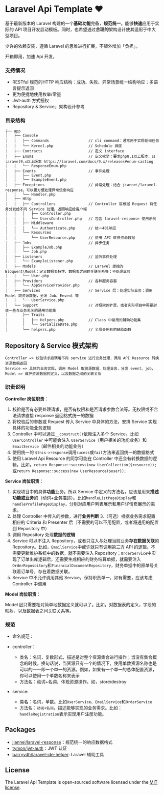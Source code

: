 # Laravel Api Template ❤️

基于最新版本的 Laravel 构建的一个**基础功能**完备，**规范统一**，能够**快速**应用于实际的 API 项目开发启动模板。同时，也希望通过**合理的**架构设计使其适用于中大型项目。

少许的依赖安装，遵循 Laravel 的思维进行扩展，不额外增加「负担」。

开箱即用，加速 Api 开发。

### 支持情况

- RESTful 规范的HTTP 响应结构：成功、失败、异常场景统一结构响应；多语言提示返回
- 更为便捷地使用枚举/常量
- Jwt-auth 方式授权
- Repository & Service」架构设计参考

### 目录结构

```
├── app
│   ├── Console
│   │   ├── Commands                  // cli command：通常用于实现轮询任务
│   │   └── Kernel.php                // Schedule 调度
│   ├── Contracts                     // 定义 interface
│   ├── Enums                         // 定义枚举：要求php8.1以上版本，且laravel9.x以上版本 https://laravel.com/docs/9.x/releases#enum-casting
│   │   └── ResponseEnum.php
│   ├── Events                        // 事件处理
│   │   ├── Event.php
│   │   └── ExampleEvent.php
│   ├── Exceptions                    // 异常处理：结合 jiannei/laravel-response，可以更方便处理异常信息响应
│   │   └── Handler.php
│   ├── Http
│   │   ├── Controllers               // Controller 层根据 Request 将任务分发给不同 Service 处理，返回响应给客户端
│   │   │   ├── Controller.php
│   │   │   └── UsersController.php   // 包含 laravel-response 使用示例
│   │   ├── Middleware
│   │   │   └── Authenticate.php      // 统一401响应
│   │   └── Resources
│   │       └── UserResource.php      // 使用 API 转换资源数据
│   ├── Jobs                          // 异步任务
│   │   ├── ExampleJob.php
│   │   └── Job.php
│   ├── Listeners                     // 监听事件处理
│   │   └── ExampleListener.php
│   ├── Models                        // Laravel 原始的 Eloquent\Model：定义数据表特性、数据表之间的关联关系等；不处理业务
│   │   └── User.php
│   ├── Providers                     // 各种服务容器
│   │   └── AppServiceProvider.php
│   ├── Services                      // Service 层：处理实际业务；调用 Model 取资源数据，分发 Job、Eevent 等
│   │   └── UserService.php
│   └── Support                       // 对框架的扩展，或者实际项目中需要封装一些与业务无关的通用功能集
│       ├── Traits
│       │   ├── Helpers.php           // Class 中常用的辅助功能集
│       │   └── SerializeDate.php
│       └── helpers.php               // 全局会用到的辅助函数
```

## Repository & Service 模式架构

```
Controller => 校验请求后调用不同 service 进行业务处理，调用 API Resource 转换资源数据返回
Service => 具体的业务实现，调用 Model 取资源数据，处理业务，分发 event、job，
Model => 维护资源数据的定义，以及数据之间的关联关系
```

### 职责说明

**Controller 岗位职责**：

1. 校验是否有必要处理请求，是否有权限和是否请求参数合法等。无权限或不合法请求直接 response 返回格式统一的数据
2. 将校验后的参数或 Request 传入 Service 中具体的方法，安排 Service 实现具体的功能业务逻辑
3. Controller 中可以通过`__construct()`依赖注入多个 Service。比如 `UserController` 中可能会注入 `UserService`（用户相关的功能业务）和 `EmailService`（邮件相关的功能业务）
4. 使用统一的 `$this->response`调用`sucess`或`fail`方法来返回统一的数据格式
5. 使用 Laravel Api Resource 的同学可能在 Controller 中还会有转换数据的逻辑。比如，`return Response::success(new UserCollection($resource));`或`return Response::success(new UserResource($user));`

**Service 岗位职责**：

1. 实现项目中的具体**功能**业务。所以 Service 中定义的方法名，应该是用来**描述功能或业务**的（动词+业务描述）。比如`handleListPageDisplay`和`handleProfilePageDisplay`，分别对应用户列表展示和用户详情页展示的需求。
2. 处理 Controller 中传入的参数，进行**业务判断**
   3.（可选）根据业务需求配置相应的 Criteria 和 Presenter 后（不需要的可以不用配置，或者将通用的配置到 Repository 中）
4. 调用 Repository 处理**数据的逻辑**
5. Service 可以不注入 Repository，或者只注入与处理当前业务**存在数据关联**的 Repository。比如，`EmailService`中或许就只有调用第三方 API 的逻辑，不需要更新维护系统中的数据，就不需要注入 Repository；`OrderService`中实现了订单出库逻辑后，还需要生成相应的财务结算单据，就需要注入 `OrderReposoitory`和`FinancialDocumentRepository`，财务单据中的原单号关联着订单号，存在着数据关联。
6. Service 中不允许调用其他 Service，保持职责单一，如有需要，应该考虑 Controller 中调用

**Model 岗位职责**：

Model 层只需要相对简单地数据定义就可以了。比如，对数据表的定义，字段的映射，以及数据表之间关联关系等。

### 规范

* 命名规范：

- controller：
    - 类名：名词，复数形式，描述是对整个资源集合进行操作；当没有集合概念的时候。换句话说，当资源只有一个的情况下，使用单数资源名称也是可以的——即一个单一的资源。例如，如果有一个单一的总体配置资源，你可以使用一个单数名称来表示
    - 方法名：动词+名词，体现资源操作。如，store\destroy

- service:
    - 类名：名词，单数。比如`UserService`、`EmailService`和`OrderService`
    - 方法名：`动词+名词`，描述能够实现的业务需求。比如：`handleRegistration`表示实现用户注册功能。

## Packages

- [jiannei/laravel-response](https://github.com/jiannei/laravel-response)：规范统一的响应数据格式
- [tymon/jwt-auth](https://github.com/tymondesigns/jwt-auth)：JWT 认证
- [barryvdh/laravel-ide-helper](https://github.com/barryvdh/laravel-ide-helper): Laravel 辅助工具

## License

The Laravel Api Template is open-sourced software licensed under the [MIT license](https://opensource.org/licenses/MIT).
